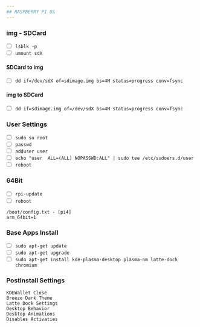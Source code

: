 ```yaml
---
## RASPBERRY PI OS
---
```


### img - SDCard
- [ ] `lsblk -p`
- [ ] `umount sdX`

#### SDCard to img
- [ ] `dd if=/dev/sdX of=sdimage.img bs=4M status=progress conv=fsync`

#### img to SDCard
- [ ] `dd if=sdimage.img of=/dev/sdX bs=4M status=progress conv=fsync`

### User Settings
- [ ] `sudo su root`
- [ ] `passwd`
- [ ] `adduser user`
- [ ] `echo "user  ALL=(ALL) NOPASSWD:ALL" | sudo tee /etc/sudoers.d/user`
- [ ] `reboot`

### 64Bit
- [ ] `rpi-update`
- [ ] `reboot`
```
/boot/config.txt - [pi4]
arm_64bit=1
```

### Base Apps Install
- [ ] `sudo apt-get update`
- [ ] `sudo apt-get upgrade`
- [ ] `sudo apt-get install kde-plasma-desktop plasma-nm latte-dock chromium`

### PostInstall Settings
```
KDEWallet Close
Breeze Dark Theme
Latte Dock Settings
Desktop Behavior
Desktop Animations
Disables Activaties
```
